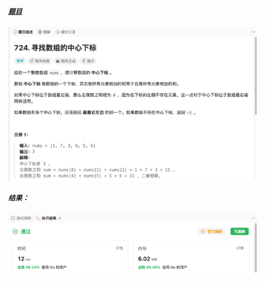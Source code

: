 ##### [题目](https://leetcode.cn/problems/find-pivot-index/?envType=study-plan-v2&envId=leetcode-75)
![pic](img.png)
##### 结果：
![pic](result.png)
